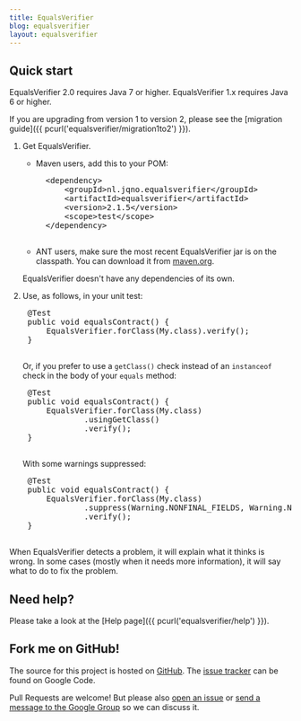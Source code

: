 ```yaml
---
title: EqualsVerifier
blog: equalsverifier
layout: equalsverifier
---
```

Quick start
-----------
EqualsVerifier 2.0 requires Java 7 or higher. EqualsVerifier 1.x requires Java 6 or higher.

If you are upgrading from version 1 to version 2, please see the [migration guide]({{ pcurl('equalsverifier/migration1to2') }}).

1. Get EqualsVerifier.
    * Maven users, add this to your POM:

        <pre class="prettyprint">
        &lt;dependency>
            &lt;groupId>nl.jqno.equalsverifier&lt;/groupId>
            &lt;artifactId>equalsverifier&lt;/artifactId>
            &lt;version>2.1.5&lt;/version>
            &lt;scope>test&lt;/scope>
        &lt;/dependency>
        </pre>
    * ANT users, make sure the most recent EqualsVerifier jar is on the classpath. You can download it from [maven.org](http://search.maven.org/#search|gav|1|g%3A%22nl.jqno.equalsverifier%22%20AND%20a%3A%22equalsverifier%22).

    EqualsVerifier doesn't have any dependencies of its own.

2. Use, as follows, in your unit test:
    <pre class="prettyprint">
    @Test
    public void equalsContract() {
        EqualsVerifier.forClass(My.class).verify();
    }
    </pre>
    Or, if you prefer to use a `getClass()` check instead of an `instanceof` check in the body of your `equals` method:

    <pre class="prettyprint">
    @Test
    public void equalsContract() {
        EqualsVerifier.forClass(My.class)
                .usingGetClass()
                .verify();
    }
    </pre>
    With some warnings suppressed:

    <pre class="prettyprint">
    @Test
    public void equalsContract() {
        EqualsVerifier.forClass(My.class)
                .suppress(Warning.NONFINAL_FIELDS, Warning.NULL_FIELDS)
                .verify();
    }
    </pre>

When EqualsVerifier detects a problem, it will explain what it thinks is wrong. In some cases (mostly when it needs more information), it will say what to do to fix the problem.


Need help?
----------
Please take a look at the [Help page]({{ pcurl('equalsverifier/help') }}).


Fork me on GitHub!
------------------
The source for this project is hosted on [GitHub](https://github.com/jqno/equalsverifier). The [issue tracker](https://code.google.com/p/equalsverifier/issues/list) can be found on Google Code.

Pull Requests are welcome! But please also [open an issue](https://code.google.com/p/equalsverifier/issues/list) or [send a message to the Google Group](https://groups.google.com/forum/?fromgroups#!forum/equalsverifier) so we can discuss it.
